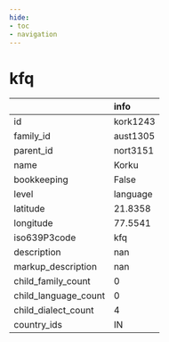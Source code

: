 ```yaml
---
hide:
- toc
- navigation
---
```

# kfq
|                      | info     |
|:---------------------|:---------|
| id                   | kork1243 |
| family_id            | aust1305 |
| parent_id            | nort3151 |
| name                 | Korku    |
| bookkeeping          | False    |
| level                | language |
| latitude             | 21.8358  |
| longitude            | 77.5541  |
| iso639P3code         | kfq      |
| description          | nan      |
| markup_description   | nan      |
| child_family_count   | 0        |
| child_language_count | 0        |
| child_dialect_count  | 4        |
| country_ids          | IN       |